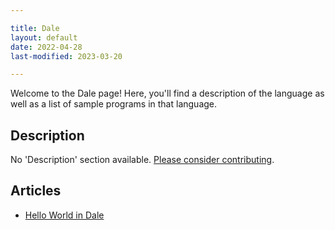```yaml
---

title: Dale
layout: default
date: 2022-04-28
last-modified: 2023-03-20

---
```


Welcome to the Dale page! Here, you'll find a description of the language as well as a list of sample programs in that language.

## Description

No 'Description' section available. [Please consider contributing](https://github.com/TheRenegadeCoder/sample-programs-website).

## Articles

- [Hello World in Dale](https://sampleprograms.io/projects/hello-world/dale)